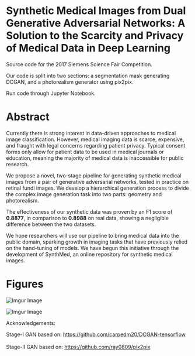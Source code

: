 # Synthetic Medical Images from Dual Generative Adversarial Networks: A Solution to the Scarcity and Privacy of Medical Data in Deep Learning

Source code for the 2017 Siemens Science Fair Competition.

Our code is split into two sections: a segmentation mask generating DCGAN, and a photorealism generator using pix2pix.

Run code through Jupyter Notebook.

# Abstract 

Currently there is strong interest in data-driven approaches to medical image classification. However, medical imaging data is scarce, expensive, and fraught with legal concerns regarding patient privacy. Typical consent forms only allow for patient data to be used in medical journals or education, meaning the majority of medical data is inaccessible for public research.


We propose a novel, two-stage pipeline for generating synthetic medical images from a pair of generative adversarial networks, tested in practice on retinal fundi images. We develop a hierarchical generation process to divide the complex image generation task into two parts: geometry and photorealism.


The effectiveness of our synthetic data was proven by an F1 score of **0.8877**, in comparison to **0.8988** on real data, showing a negligible difference between the two datasets.


We hope researchers will use our pipeline to bring medical data into the public domain, sparking growth in imaging tasks that have previously relied on the hand-tuning of models. We have begun this initiative through the development of SynthMed, an online repository for synthetic medical images.


# Figures

![Imgur Image](https://i.imgur.com/0kyBN4e.png)

![Imgur Image](https://i.imgur.com/KIUQYbc.jpg)


Acknowledgements:

Stage-I GAN based on: https://github.com/carpedm20/DCGAN-tensorflow
<br></br>
Stage-II GAN based on: https://github.com/ray0809/pix2pix

